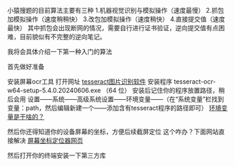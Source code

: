 小猿搜题的目前算法主要有三种
1.机器视觉识别与模拟操作（速度最慢）
2.抓包加模拟操作（速度稍稍快）
3.改包加模拟操作（速度稍快）
4.直接提交值（速度最快）
其中抓包会出现断网的情况，需要自行进行证书验证，逆向提交值有点困难，目前貌似有不完整的逆向笔记。

我将会具体介绍一下第一种入门的算法

首先做好准备

安装屏幕ocr工具
打开网址
[tesseract图片识别软件](https://github.com/UB-Mannheim/tesseract/wiki)
安装程序
tesseract-ocr-w64-setup-5.4.0.20240606.exe （64 位）
安装后记住你的程序放置路径，稍后会用
设置——系统——高级系统设置——环境变量——（在“系统变量”栏找到变量：path，然后编辑新建一个——添加含有tesseract程序的路径即可）
[环境变量是干啥的？](https://www.bilibili.com/video/BV1w741147G9/?share_source=copy_web&vd_source=071f818f573a671f858e22c968842a24)

然后你还得知道你的设备屏幕的坐标，方便后续截屏定位
这个咋办？下面网站直接解决
[屏幕坐标定位器网页](https://zhangweixi.cc/static/windows-xy.html)

然后打开你的终端安装一下第三方库


